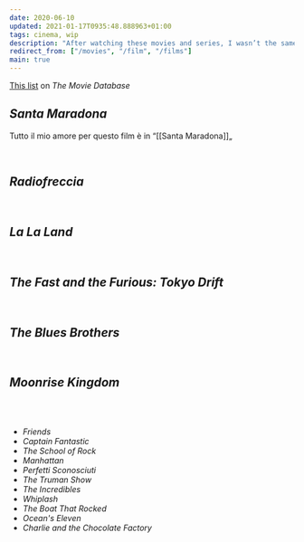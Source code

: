 ```yaml
---
date: 2020-06-10
updated: 2021-01-17T0935:48.888963+01:00
tags: cinema, wip
description: "After watching these movies and series, I wasn’t the same anymore."
redirect_from: ["/movies", "/film", "/films"]
main: true
---
```

[This list](https://www.themoviedb.org/list/7072508 "“The Best„ on The Movie Database") on *The Movie Database*

## <cite>Santa Maradona</cite>

Tutto il mio amore per questo film è in “[[Santa Maradona]]„

<br>

## *Radiofreccia*

<br>

## *La La Land*

<br>

## *The Fast and the Furious: Tokyo Drift*

<br>

## *The Blues Brothers*

<br>

## *Moonrise Kingdom*

<br>
<br>

- *Friends*
- *Captain Fantastic*
- *The School of Rock*
- *Manhattan*
- *Perfetti Sconosciuti*
- *The Truman Show*
- *The Incredibles*
- *Whiplash*
- *The Boat That Rocked*
- *Ocean's Eleven*
- *Charlie and the Chocolate Factory*